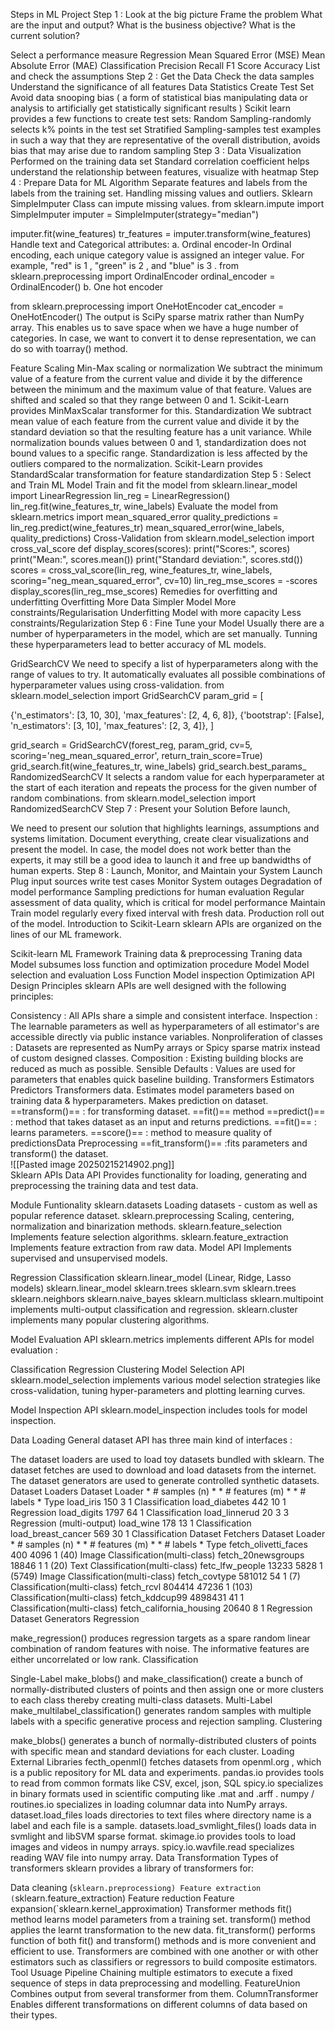 Steps in ML Project
Step 1 : 
Look at the big picture
Frame the problem
What are the input and output?
What is the business objective?
What is the current solution?

Select a performance measure
Regression
Mean Squared Error (MSE)
Mean Absolute Error (MAE)
Classification
Precision
Recall
F1 Score
Accuracy
List and check the assumptions
Step 2 : Get the Data
Check the data samples
Understand the significance of all features
Data Statistics
Create Test Set
Avoid data snooping bias ( a form of statistical bias manipulating data or analysis to artificially get statistically significant results )
Scikit learn provides a few functions to create test sets:
Random Sampling-randomly selects k% points in the test set
Stratified Sampling-samples test examples in such a way that they are representative of the overall distribution, avoids bias that may arise due to random sampling
Step 3 : Data Visualization
Performed on the training data set
Standard correlation coefficient helps understand the relationship between features, visualize with heatmap
Step 4 : Prepare Data for ML Algorithm
Separate features and labels from the labels from the training set.
Handling missing values and outliers.
Sklearn SimpleImputer Class can impute missing values.
from sklearn.impute import SimpleImputer
imputer = SimpleImputer(strategy="median")

imputer.fit(wine_features)
tr_features = imputer.transform(wine_features)
Handle text and Categorical attributes: a. Ordinal encoder-In Ordinal encoding, each unique category value is assigned an integer value. For example, "red" is 1 , "green" is 2 , and "blue" is 3 .
from sklearn.preprocessing import OrdinalEncoder
ordinal_encoder = OrdinalEncoder()
b. One hot encoder

from sklearn.preprocessing import OneHotEncoder
cat_encoder = OneHotEncoder()
The output is SciPy sparse matrix rather than NumPy array. This enables us to save space when we have a huge number of categories. In case, we want to convert it to dense representation, we can do so with toarray() method.

Feature Scaling
Min-Max scaling or normalization
We subtract the minimum value of a feature from the current value and divide it by the difference between the minimum and the maximum value of that feature.
Values are shifted and scaled so that they range between 0 and 1.
Scikit-Learn provides MinMaxScalar transformer for this.
Standardization
We subtract mean value of each feature from the current value and divide it by the standard deviation so that the resulting feature has a unit variance.
While normalization bounds values between 0 and 1, standardization does not bound values to a specific range.
Standardization is less affected by the outliers compared to the normalization.
Scikit-Learn provides StandardScalar transformation for feature standardization
Step 5 : Select and Train ML Model
Train and fit the model
from sklearn.linear_model import LinearRegression
lin_reg = LinearRegression()
lin_reg.fit(wine_features_tr, wine_labels)
Evaluate the model
from sklearn.metrics import mean_squared_error
quality_predictions = lin_reg.predict(wine_features_tr)
mean_squared_error(wine_labels, quality_predictions)
Cross-Validation
from sklearn.model_selection import cross_val_score
def display_scores(scores):
print("Scores:", scores)
print("Mean:", scores.mean())
print("Standard deviation:", scores.std())
scores = cross_val_score(lin_reg, wine_features_tr, wine_labels,
scoring="neg_mean_squared_error", cv=10)
lin_reg_mse_scores = -scores
display_scores(lin_reg_mse_scores)
Remedies for overfitting and underfitting
Overfitting
More Data
Simpler Model
More constraints/Regularisation
Underfitting
Model with more capacity
Less constraints/Regularization
Step 6 : Fine Tune your Model
Usually there are a number of hyperparameters in the model, which are set manually. Tunning these hyperparameters lead to better accuracy of ML models.

GridSearchCV We need to specify a list of hyperparameters along with the range of values to try. It automatically evaluates all possible combinations of hyperparameter values using cross-validation.
from sklearn.model_selection import GridSearchCV
param_grid = [

{'n_estimators': [3, 10, 30], 'max_features': [2, 4, 6, 8]},
{'bootstrap': [False], 'n_estimators': [3, 10], 'max_features': [2, 3,
4]},
]

grid_search = GridSearchCV(forest_reg, param_grid, cv=5,
scoring='neg_mean_squared_error',
return_train_score=True)
grid_search.fit(wine_features_tr, wine_labels)
grid_search.best_params_
RandomizedSearchCV It selects a random value for each hyperparameter at the start of each iteration and repeats the process for the given number of random combinations.
from sklearn.model_selection import RandomizedSearchCV
Step 7 : Present your Solution
Before launch,

We need to present our solution that highlights learnings, assumptions and systems limitation.
Document everything, create clear visualizations and present the model.
In case, the model does not work better than the experts, it may still be a good idea to launch it and free up bandwidths of human experts.
Step 8 : Launch, Monitor, and Maintain your System
Launch
Plug input sources
write test cases
Monitor
System outages
Degradation of model performance
Sampling predictions for human evaluation
Regular assessment of data quality, which is critical for model performance
Maintain
Train model regularly every fixed interval with fresh data.
Production roll out of the model.
Introduction to Scikit-Learn
sklearn APIs are organized on the lines of our ML framework.

Scikit-learn	ML Framework
Training data & preprocessing	Traning data
Model subsumes loss function and optimization procedure	Model
Model selection and evaluation	Loss Function
Model inspection	Optimization
API Design Principles
sklearn APIs are well designed with the following principles:

Consistency : All APIs share a simple and consistent interface.
Inspection : The learnable parameters as well as hyperparameters of all estimator's are accessible directly via public instance variables.
Nonproliferation of classes : Datasets are represented as NumPy arrays or Spicy sparse matrix instead of custom designed classes.
Composition : Existing building blocks are reduced as much as possible.
Sensible Defaults : Values are used for parameters that enables quick baseline building.
Transformers	Estimators	Predictors
Transformers data.	Estimates model parameters based on training data & hyperparameters.	Makes prediction on dataset.
==transform()== : for transforming dataset.	==fit()== method	==predict()== : method that takes dataset as an input and returns predictions.
==fit()== : learns parameters.		==score()== : method to measure quality of predictionsData Preprocessing
==fit_transform()== :fits parameters and transform() the dataset.		
![[Pasted image 20250215214902.png]]		
Sklearn APIs
Data API
Provides functionality for loading, generating and preprocessing the training data and test data.

Module	Funtionality
sklearn.datasets	Loading datasets - custom as well as popular reference dataset.
sklearn.preprocessing	Scaling, centering, normalization and binarization methods.
sklearn.feature_selection	Implements feature selection algorithms.
sklearn.feature_extraction	Implements feature extraction from raw data.
Model API
Implements supervised and unsupervised models.

Regression	Classification
sklearn.linear_model (Linear, Ridge, Lasso models)	sklearn.linear_model
sklearn.trees	sklearn.svm
sklearn.trees
sklearn.neighbors
sklearn.naive_bayes
sklearn.multiclass
sklearn.multipoint implements multi-output classification and regression. sklearn.cluster implements many popular clustering algorithms.

Model Evaluation API
sklearn.metrics implements different APIs for model evaluation :

Classification
Regression
Clustering
Model Selection API
sklearn.model_selection implements various model selection strategies like cross-validation, tuning hyper-parameters and plotting learning curves.

Model Inspection API
sklearn.model_inspection includes tools for model inspection.

Data Loading
General dataset API has three main kind of interfaces :

The dataset loaders are used to load toy datasets bundled with sklearn.
The dataset fetches are used to download and load datasets from the internet.
The dataset generators are used to generate controlled synthetic datasets.
Dataset Loaders
Dataset Loader	* # samples (n) *	* # features (m) *	* # labels *	Type
load_iris	150	3	1	Classification
load_diabetes	442	10	1	Regression
load_digits	1797	64	1	Classification
load_linnerud	20	3	3	Regression (multi-output)
load_wine	178	13	1	Classification
load_breast_cancer	569	30	1	Classification
Dataset Fetchers
Dataset Loader	* # samples (n) *	* # features (m) *	* # labels *	Type
fetch_olivetti_faces	400	4096	1 (40)	Image Classification(multi-class)
fetch_20newsgroups	18846	1	1 (20)	Text Classification(multi-class)
fetc_lfw_people	13233	5828	1 (5749)	Image Classification(multi-class)
fetch_covtype	581012	54	1 (7)	Classification(multi-class)
fetch_rcvl	804414	47236	1 (103)	Classification(multi-class)
fetch_kddcup99	4898431	41	1	Classification(multi-class)
fetch_california_housing	20640	8	1	Regression
Dataset Generators
Regression

make_regression() produces regression targets as a spare random linear combination of random features with noise. The informative features are either uncorrelated or low rank.
Classification

Single-Label
make_blobs() and make_classification() create a bunch of normally-distributed clusters of points and then assign one or more clusters to each class thereby creating multi-class datasets.
Multi-Label
make_multilabel_classification() generates random samples with multiple labels with a specific generative process and rejection sampling.
Clustering

make_blobs() generates a bunch of normally-distributed clusters of points with specific mean and standard deviations for each cluster.
Loading External Libraries
fecth_openml() fetches datasets from openml.org , which is a public repository for ML data and experiments.
pandas.io provides tools to read from common formats like CSV, excel, json, SQL
spicy.io specializes in binary formats used in scientific computing like .mat and .arff .
numpy / routines.io specializes in loading columnar data into NumPy arrays.
dataset.load_files loads directories to text files where directory name is a label and each file is a sample.
datasets.load_svmlight_files() loads data in svmlight and libSVM sparse format.
skimage.io provides tools to load images and videos in numpy arrays.
spicy.io.wavfile.read specializes reading WAV file into numpy array.
Data Transformation
Types of transformers
sklearn provides a library of transformers for:

Data cleaning (`sklearn.preprocessiong)
Feature extraction (`sklearn.feature_extraction)
Feature reduction
Feature expansion(`sklearn.kernel_approximation)
Transformer methods
fit() method learns model parameters from a training set.
transform() method applies the learnt transformation to the new data.
fit_transform() performs function of both fit() and transform() methods and is more convenient and efficient to use. Transformers are combined with one another or with other estimators such as classifiers or regressors to build composite estimators.
Tool	Usuage
Pipeline	Chaining multiple estimators to execute a fixed sequence of steps in data preprocessing and modelling.
FeatureUnion	Combines output from several transformer from them.
ColumnTransformer	Enables different transformations on different columns of data based on their types.
